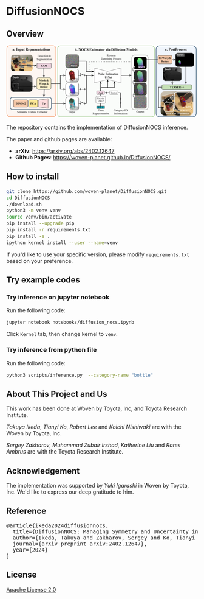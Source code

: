 # DiffusionNOCS

## Overview

![Pipeline](./assets/pipeline.svg)

The repository contains the implementation of DiffusionNOCS inference.

The paper and github pages are available:
- **arXiv**: https://arxiv.org/abs/2402.12647
- **Github Pages**: https://woven-planet.github.io/DiffusionNOCS/

## How to install

```bash
git clone https://github.com/woven-planet/DiffusionNOCS.git
cd DiffusionNOCS
./download.sh
python3 -m venv venv
source venv/bin/activate
pip install --upgrade pip
pip install -r requirements.txt
pip install -e .
ipython kernel install --user --name=venv
```

If you'd like to use your specific version, please modify `requirements.txt` based on your preference.


## Try example codes

### Try inference on jupyter notebook
Run the following code:
```bash
jupyter notebook notebooks/diffusion_nocs.ipynb
```
Click `Kernel` tab, then change kernel to `venv`.

### Try inference from python file
Run the following code:
```bash
python3 scripts/inference.py  --category-name "bottle"
```

## About This Project and Us

This work has been done at Woven by Toyota, Inc, and Toyota Research Institute.

*Takuya Ikeda*, *Tianyi Ko*, *Robert Lee* and *Koichi Nishiwaki* are with the Woven by Toyota, Inc.

*Sergey Zakharov*, *Muhammad Zubair Irshad*, *Katherine Liu* and *Rares Ambrus* are with the Toyota Research Institute.

## Acknowledgement

The implementation was supported by *Yuki Igarashi* in Woven by Toyota, Inc. We'd like to express our deep gratitude to him.

## Reference

<pre>
@article{ikeda2024diffusionnocs,
  title={DiffusionNOCS: Managing Symmetry and Uncertainty in Sim2Real Multi-Modal Category-level Pose Estimation},
  author={Ikeda, Takuya and Zakharov, Sergey and Ko, Tianyi and Irshad, Muhammad Zubair and Lee, Robert and Liu, Katherine and Ambrus, Rares and Nishiwaki, Koichi},
  journal={arXiv preprint arXiv:2402.12647},
  year={2024}
}
</pre>

## License
[Apache License 2.0](LICENSE)